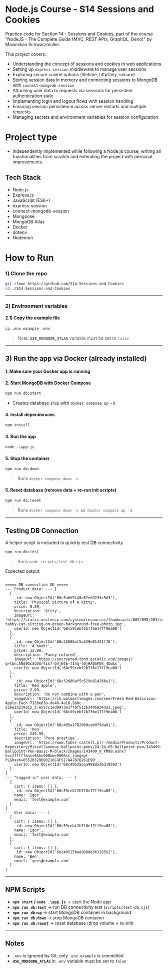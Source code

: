 # Node.js Course - S14 Sessions and Cookies

Practice code for Section 14 - Sessions and Cookies, part of the course "NodeJS - The Complete Guide (MVC, REST APIs, GraphQL, Deno)" by Maximilian Schwarzmüller.

This project covers:
- Understanding the concept of sessions and cookies in web applications
- Setting up `express-session` middleware to manage user sessions
- Exploring secure cookie options (lifetime, httpOnly, secure)
- Storing session data in memory and connecting sessions to MongoDB with `connect-mongodb-session`
- Attaching user data to requests via sessions for persistent authentication state
- Implementing login and logout flows with session handling
- Ensuring session persistence across server restarts and multiple requests
- Managing secrets and environment variables for session configuration

# Project type
- Independently implemented while following a Node.js course, writing all functionalities from scratch and extending the project with personal improvements.

## Tech Stack
- Node.js
- Express.js
- JavaScript (ES6+)
- express-session
- connect-mongodb-session
- Mongoose
- MongoDB Atlas
- Docker
- dotenv
- Nodemon
  
# How to Run

### 1) Clone the repo
```bash
git clone https://github.com/S14-Sessions-and-Cookies
cd ./S14-Sessions-and-Cookies
```

---

### 2) Environment variables

#### 2.1) Copy the example file
```bash
cp .env.example .env
```
> Note: **`USE_MONGODB_ATLAS`** variable must be set to _`false`_

---

## 3) Run the app via Docker (already installed)

#### 1. Make sure your Docker app is running

#### 2. Start MongoDB with Docker Compose
   ```bash
   npm run db:start
   ```
   - Creates database `shop` with `docker compose up -d`

#### 3. Install dependencies
   ```bash
   npm install
   ```

#### 4. Run the app
```bash
node .\app.js
```

#### 5. Stop the container
   ```bash
   npm run db:down
   ```
> Runs `docker compose down -v`

#### 5. Reset database (remove data + re-run init scripts)
   ```bash
   npm run db:reset
   ```
> Runs `docker compose down -v && docker compose up -d`

---

## Testing DB Connection
A helper script is included to quickly test DB connectivity

```bash
npm run db:test
```
> Runs `node scripts/test-db.cjs`

Expected output:
```

===== DB connection OK =====
--- Product data: --- [
  {
    _id: new ObjectId('68c5a0d9f45e62ed9233c5d3'),
    title: 'Physical picture of a kitty',
    price: 0.99,
    description: 'kitty',
    imageUrl: 'https://static.vecteezy.com/system/resources/thumbnails/002/098/203/small/silver-tabby-cat-sitting-on-green-background-free-photo.jpg',
    userId: new ObjectId('68c59cebf2b7f6e17ff9ea08')
  },
  {
    _id: new ObjectId('68c32686af5c529e81421f78'),
    title: 'A book!',
    price: 12.99,
    description: 'Funny-colored',
    imageUrl: 'https://encrypted-tbn0.gstatic.com/images?q=tbn:ANd9GcSoDXr4is7-bVjWtE-TI4q-l0jHX0SPN4_4Uw&s',
    userId: new ObjectId('68c59cebf2b7f6e17ff9ea08')
  },
  {
    _id: new ObjectId('68c32686af5c529e814266e1'),
    title: 'Red apple',
    price: 2.99,
    description: 'Do not combine with a pen',
    imageUrl: 'https://i5.walmartimages.com/seo/Fresh-Red-Delicious-Apple-Each_7320e63a-de46-4a16-9b8c-526e15219a12_3.e557c1ad9973e1f76f512b34950243a3.jpeg',
    userId: new ObjectId('68c59cebf2b7f6e17ff9ea08')
  },
  {
    _id: new ObjectId('68c495a27829b9cab975da81'),
    title: 'Pen',
    price: 249.99,
    description: 'Pure prestige',
    imageUrl: 'https://www.faber-castell.pl/-/media/Products/Product-Repository/Miscellaneous-ballpoint-pens/24-24-05-Ballpoint-pen/143499-Ballpoint-Pen-Basic-M-black/Images/143499_0_PM99.ashx?bc=ffffff&as=0&h=900&w=900&sc_lang=pl-PL&hash=0552B329890216C4F517A47B7B261E90',
    userId: new ObjectId('68c49525baa988da36319592')
  }
]
--- "Logged-in" user data: --- [
  {
    cart: { items: [] },
    _id: new ObjectId('68c59cebf2b7f6e17ff9ea08'),
    name: 'Igor',
    email: 'test@example.com'
  }
]
--- User data: --- [
  {
    cart: { items: [] },
    _id: new ObjectId('68c59cebf2b7f6e17ff9ea08'),
    name: 'Igor',
    email: 'test@example.com'
  },
  {
    cart: { items: [] },
    _id: new ObjectId('68c49525baa988da36319592'),
    name: 'Ben',
    email: 'yees@example.com'
  }
]

```

---

## NPM Scripts

- **`npm start` / `node .\app.js`** → start the Node app
- **`npm run db:test`** → run DB connectivity test (`scripts/test-db.cjs`)
- **`npm run db:up`** → start MongoDB container in background
- **`npm run db:down`** → stop MongoDB container
- **`npm run db:reset`** → reset database (drop volume + re-init)

---

## Notes
- `.env` is ignored by Git; only `.env.example` is committed
- **`USE_MONGODB_ATLAS`** in `.env` variable must be set to _`false`_
